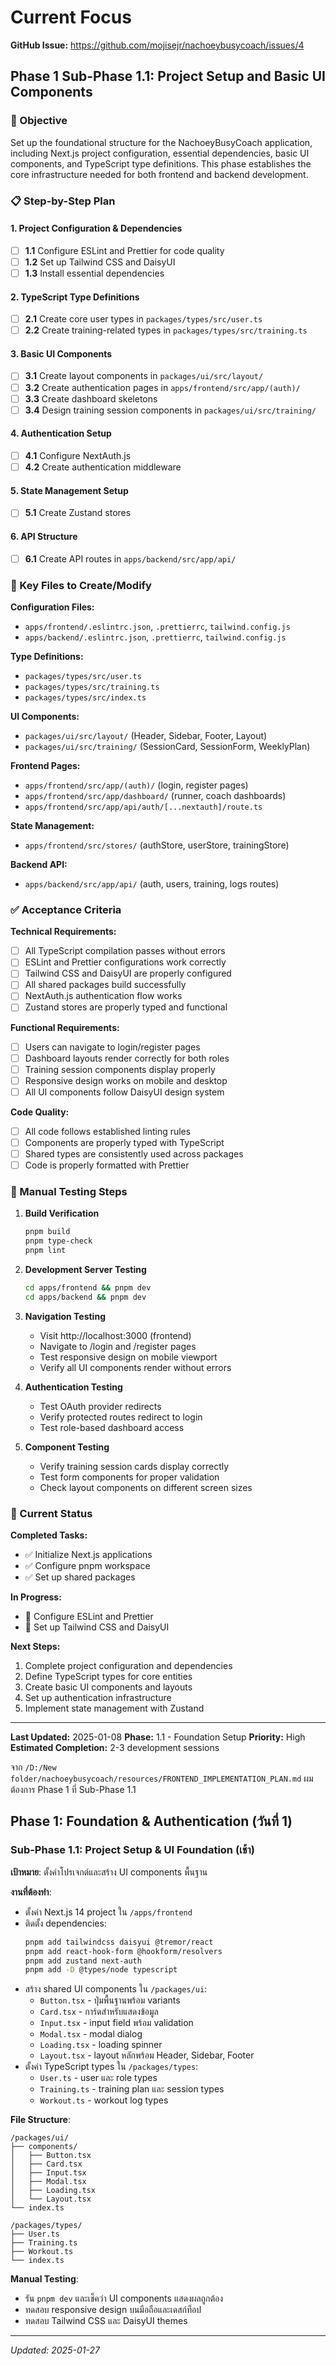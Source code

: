 # Current Focus

**GitHub Issue:** https://github.com/mojisejr/nachoeybusycoach/issues/4

## Phase 1 Sub-Phase 1.1: Project Setup and Basic UI Components

### 🎯 Objective
Set up the foundational structure for the NachoeyBusyCoach application, including Next.js project configuration, essential dependencies, basic UI components, and TypeScript type definitions. This phase establishes the core infrastructure needed for both frontend and backend development.

### 📋 Step-by-Step Plan

#### 1. Project Configuration & Dependencies
- [ ] **1.1** Configure ESLint and Prettier for code quality
- [ ] **1.2** Set up Tailwind CSS and DaisyUI
- [ ] **1.3** Install essential dependencies

#### 2. TypeScript Type Definitions
- [ ] **2.1** Create core user types in `packages/types/src/user.ts`
- [ ] **2.2** Create training-related types in `packages/types/src/training.ts`

#### 3. Basic UI Components
- [ ] **3.1** Create layout components in `packages/ui/src/layout/`
- [ ] **3.2** Create authentication pages in `apps/frontend/src/app/(auth)/`
- [ ] **3.3** Create dashboard skeletons
- [ ] **3.4** Design training session components in `packages/ui/src/training/`

#### 4. Authentication Setup
- [ ] **4.1** Configure NextAuth.js
- [ ] **4.2** Create authentication middleware

#### 5. State Management Setup
- [ ] **5.1** Create Zustand stores

#### 6. API Structure
- [ ] **6.1** Create API routes in `apps/backend/src/app/api/`

### 📁 Key Files to Create/Modify

**Configuration Files:**
- `apps/frontend/.eslintrc.json`, `.prettierrc`, `tailwind.config.js`
- `apps/backend/.eslintrc.json`, `.prettierrc`, `tailwind.config.js`

**Type Definitions:**
- `packages/types/src/user.ts`
- `packages/types/src/training.ts`
- `packages/types/src/index.ts`

**UI Components:**
- `packages/ui/src/layout/` (Header, Sidebar, Footer, Layout)
- `packages/ui/src/training/` (SessionCard, SessionForm, WeeklyPlan)

**Frontend Pages:**
- `apps/frontend/src/app/(auth)/` (login, register pages)
- `apps/frontend/src/app/dashboard/` (runner, coach dashboards)
- `apps/frontend/src/app/api/auth/[...nextauth]/route.ts`

**State Management:**
- `apps/frontend/src/stores/` (authStore, userStore, trainingStore)

**Backend API:**
- `apps/backend/src/app/api/` (auth, users, training, logs routes)

### ✅ Acceptance Criteria

**Technical Requirements:**
- [ ] All TypeScript compilation passes without errors
- [ ] ESLint and Prettier configurations work correctly
- [ ] Tailwind CSS and DaisyUI are properly configured
- [ ] All shared packages build successfully
- [ ] NextAuth.js authentication flow works
- [ ] Zustand stores are properly typed and functional

**Functional Requirements:**
- [ ] Users can navigate to login/register pages
- [ ] Dashboard layouts render correctly for both roles
- [ ] Training session components display properly
- [ ] Responsive design works on mobile and desktop
- [ ] All UI components follow DaisyUI design system

**Code Quality:**
- [ ] All code follows established linting rules
- [ ] Components are properly typed with TypeScript
- [ ] Shared types are consistently used across packages
- [ ] Code is properly formatted with Prettier

### 🧪 Manual Testing Steps

1. **Build Verification**
   ```bash
   pnpm build
   pnpm type-check
   pnpm lint
   ```

2. **Development Server Testing**
   ```bash
   cd apps/frontend && pnpm dev
   cd apps/backend && pnpm dev
   ```

3. **Navigation Testing**
   - Visit http://localhost:3000 (frontend)
   - Navigate to /login and /register pages
   - Test responsive design on mobile viewport
   - Verify all UI components render without errors

4. **Authentication Testing**
   - Test OAuth provider redirects
   - Verify protected routes redirect to login
   - Test role-based dashboard access

5. **Component Testing**
   - Verify training session cards display correctly
   - Test form components for proper validation
   - Check layout components on different screen sizes

### 🔄 Current Status

**Completed Tasks:**
- ✅ Initialize Next.js applications
- ✅ Configure pnpm workspace
- ✅ Set up shared packages

**In Progress:**
- 🔄 Configure ESLint and Prettier
- 🔄 Set up Tailwind CSS and DaisyUI

**Next Steps:**
1. Complete project configuration and dependencies
2. Define TypeScript types for core entities
3. Create basic UI components and layouts
4. Set up authentication infrastructure
5. Implement state management with Zustand

---

**Last Updated:** 2025-01-08
**Phase:** 1.1 - Foundation Setup
**Priority:** High
**Estimated Completion:** 2-3 development sessions

จาก `/D:/New folder/nachoeybusycoach/resources/FRONTEND_IMPLEMENTATION_PLAN.md`  ผมต้องการ Phase 1 ที่ Sub-Phase 1.1

## Phase 1: Foundation & Authentication (วันที่ 1)

### Sub-Phase 1.1: Project Setup & UI Foundation (เช้า)

**เป้าหมาย**: ตั้งค่าโปรเจกต์และสร้าง UI components พื้นฐาน

**งานที่ต้องทำ**:
- ตั้งค่า Next.js 14 project ใน `/apps/frontend`
- ติดตั้ง dependencies:
  ```bash
  pnpm add tailwindcss daisyui @tremor/react
  pnpm add react-hook-form @hookform/resolvers
  pnpm add zustand next-auth
  pnpm add -D @types/node typescript
  ```
- สร้าง shared UI components ใน `/packages/ui`:
  - `Button.tsx` - ปุ่มพื้นฐานพร้อม variants
  - `Card.tsx` - การ์ดสำหรับแสดงข้อมูล
  - `Input.tsx` - input field พร้อม validation
  - `Modal.tsx` - modal dialog
  - `Loading.tsx` - loading spinner
  - `Layout.tsx` - layout หลักพร้อม Header, Sidebar, Footer
- ตั้งค่า TypeScript types ใน `/packages/types`:
  - `User.ts` - user และ role types
  - `Training.ts` - training plan และ session types
  - `Workout.ts` - workout log types

**File Structure**:
```
/packages/ui/
├── components/
│   ├── Button.tsx
│   ├── Card.tsx
│   ├── Input.tsx
│   ├── Modal.tsx
│   ├── Loading.tsx
│   └── Layout.tsx
└── index.ts

/packages/types/
├── User.ts
├── Training.ts
├── Workout.ts
└── index.ts
```

**Manual Testing**:
- รัน `pnpm dev` และเช็คว่า UI components แสดงผลถูกต้อง
- ทดสอบ responsive design บนมือถือและเดสก์ท็อป
- ทดสอบ Tailwind CSS และ DaisyUI themes

---

*Updated: 2025-01-27*